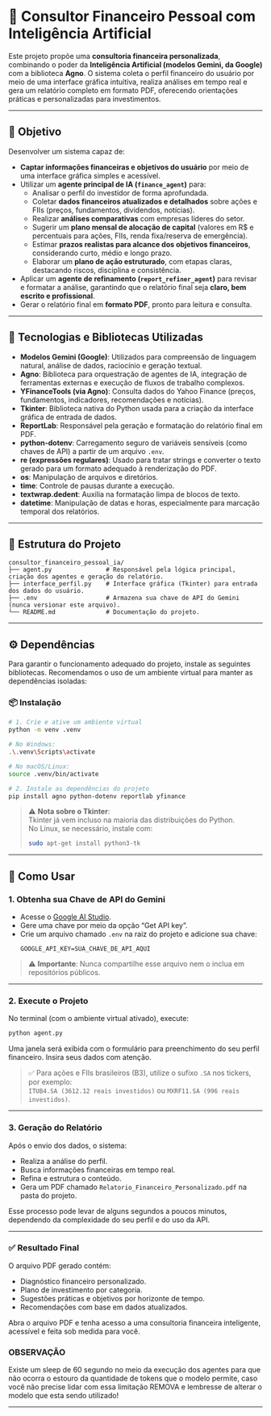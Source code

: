 # 💼 Consultor Financeiro Pessoal com Inteligência Artificial

Este projeto propõe uma **consultoria financeira personalizada**, combinando o poder da **Inteligência Artificial (modelos Gemini, da Google)** com a biblioteca **Agno**. O sistema coleta o perfil financeiro do usuário por meio de uma interface gráfica intuitiva, realiza análises em tempo real e gera um relatório completo em formato PDF, oferecendo orientações práticas e personalizadas para investimentos.

---

## 🎯 Objetivo

Desenvolver um sistema capaz de:

- **Captar informações financeiras e objetivos do usuário** por meio de uma interface gráfica simples e acessível.
- Utilizar um **agente principal de IA (`finance_agent`)** para:
  - Analisar o perfil do investidor de forma aprofundada.
  - Coletar **dados financeiros atualizados e detalhados** sobre ações e FIIs (preços, fundamentos, dividendos, notícias).
  - Realizar **análises comparativas** com empresas líderes do setor.
  - Sugerir um **plano mensal de alocação de capital** (valores em R$ e percentuais para ações, FIIs, renda fixa/reserva de emergência).
  - Estimar **prazos realistas para alcance dos objetivos financeiros**, considerando curto, médio e longo prazo.
  - Elaborar um **plano de ação estruturado**, com etapas claras, destacando riscos, disciplina e consistência.
- Aplicar um **agente de refinamento (`report_refiner_agent`)** para revisar e formatar a análise, garantindo que o relatório final seja **claro, bem escrito e profissional**.
- Gerar o relatório final em **formato PDF**, pronto para leitura e consulta.

---

## 🧠 Tecnologias e Bibliotecas Utilizadas

- **Modelos Gemini (Google)**: Utilizados para compreensão de linguagem natural, análise de dados, raciocínio e geração textual.
- **Agno**: Biblioteca para orquestração de agentes de IA, integração de ferramentas externas e execução de fluxos de trabalho complexos.
- **YFinanceTools (via Agno)**: Consulta dados do Yahoo Finance (preços, fundamentos, indicadores, recomendações e notícias).
- **Tkinter**: Biblioteca nativa do Python usada para a criação da interface gráfica de entrada de dados.
- **ReportLab**: Responsável pela geração e formatação do relatório final em PDF.
- **python-dotenv**: Carregamento seguro de variáveis sensíveis (como chaves de API) a partir de um arquivo `.env`.
- **re (expressões regulares)**: Usado para tratar strings e converter o texto gerado para um formato adequado à renderização do PDF.
- **os**: Manipulação de arquivos e diretórios.
- **time**: Controle de pausas durante a execução.
- **textwrap.dedent**: Auxilia na formatação limpa de blocos de texto.
- **datetime**: Manipulação de datas e horas, especialmente para marcação temporal dos relatórios.

---

## 📁 Estrutura do Projeto

```
consultor_financeiro_pessoal_ia/
├── agent.py               # Responsável pela lógica principal, criação dos agentes e geração do relatório.
├── interface_perfil.py    # Interface gráfica (Tkinter) para entrada dos dados do usuário.
├── .env                   # Armazena sua chave de API do Gemini (nunca versionar este arquivo).
└── README.md              # Documentação do projeto.
```

---

## ⚙️ Dependências

Para garantir o funcionamento adequado do projeto, instale as seguintes bibliotecas. Recomendamos o uso de um ambiente virtual para manter as dependências isoladas:

### 📦 Instalação

```bash
# 1. Crie e ative um ambiente virtual
python -m venv .venv

# No Windows:
.\.venv\Scripts\activate

# No macOS/Linux:
source .venv/bin/activate

# 2. Instale as dependências do projeto
pip install agno python-dotenv reportlab yfinance
```

> ⚠️ **Nota sobre o Tkinter**:  
> Tkinter já vem incluso na maioria das distribuições do Python.  
> No Linux, se necessário, instale com:
> ```bash
> sudo apt-get install python3-tk
> ```

---

## 🚀 Como Usar

### 1. Obtenha sua Chave de API do Gemini
- Acesse o [Google AI Studio](https://makersuite.google.com/).
- Gere uma chave por meio da opção “Get API key”.
- Crie um arquivo chamado `.env` na raiz do projeto e adicione sua chave:
  ```
  GOOGLE_API_KEY=SUA_CHAVE_DE_API_AQUI
  ```
> ⚠️ **Importante**: Nunca compartilhe esse arquivo nem o inclua em repositórios públicos.

---

### 2. Execute o Projeto

No terminal (com o ambiente virtual ativado), execute:

```bash
python agent.py
```

Uma janela será exibida com o formulário para preenchimento do seu perfil financeiro. Insira seus dados com atenção.

> ✅ Para ações e FIIs brasileiros (B3), utilize o sufixo `.SA` nos tickers, por exemplo:  
> `ITUB4.SA (3612.12 reais investidos)` ou `MXRF11.SA (996 reais investidos)`.

---

### 3. Geração do Relatório

Após o envio dos dados, o sistema:

- Realiza a análise do perfil.
- Busca informações financeiras em tempo real.
- Refina e estrutura o conteúdo.
- Gera um PDF chamado `Relatorio_Financeiro_Personalizado.pdf` na pasta do projeto.

Esse processo pode levar de alguns segundos a poucos minutos, dependendo da complexidade do seu perfil e do uso da API.

---

### ✅ Resultado Final

O arquivo PDF gerado contém:

- Diagnóstico financeiro personalizado.
- Plano de investimento por categoria.
- Sugestões práticas e objetivos por horizonte de tempo.
- Recomendações com base em dados atualizados.

Abra o arquivo PDF e tenha acesso a uma consultoria financeira inteligente, acessível e feita sob medida para você.

### OBSERVAÇÃO 

Existe um sleep de 60 segundo no meio da execução dos agentes para que não ocorra o estouro da quantidade de tokens que o modelo permite, caso você não precise lidar com essa limitação REMOVA e lembresse de alterar o modelo que esta sendo utilizado!

---

